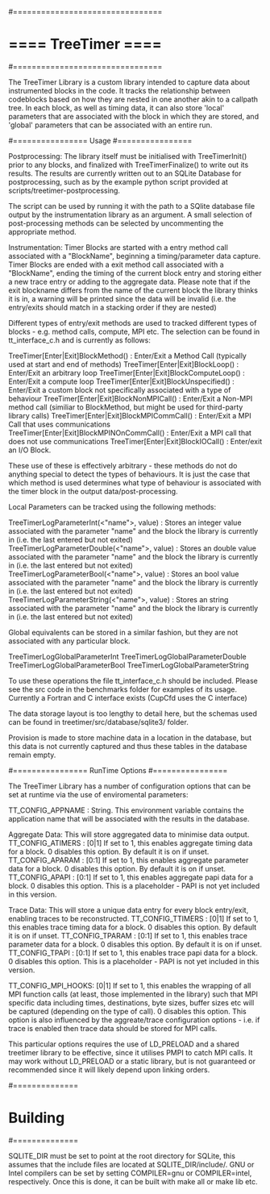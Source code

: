 #================================
# ==== TreeTimer ====
#================================

The TreeTimer Library is a custom library intended to capture data about instrumented blocks in the code. It tracks the relationship
between codeblocks based on how they are nested in one another akin to a callpath tree. In each block, as well as timing data, it can also
store 'local' parameters that are associated with the block in which they are stored, and 'global' parameters that can be associated with an entire
run.

#================
Usage
#================

Postprocessing:
The library itself must be initialised with TreeTimerInit() prior to any blocks, and finalized with TreeTimerFinalize() to write out its results.
The results are currently written out to an SQLite Database for postprocessing, such as by the example python script provided at scripts/treetimer-postprocessing.

The script can be used by running it with the path to a SQlite database file output by the instrumentation library as an argument.
A small selection of post-processing methods can be selected by uncommenting the appropriate method.

Instrumentation:
Timer Blocks are started with a entry method call associated with a "BlockName", beginning a timing/parameter data capture.
Timer Blocks are ended with a exit method call associated with a "BlockName", ending the timing of the current block entry and storing either a new trace entry or
adding to the aggregate data. Please note that if the exit blockname differs from the name of the current block the library thinks it is in, a warning will be
printed since the data will be invalid (i.e. the entry/exits should match in a stacking order if they are nested)

Different types of entry/exit methods are used to tracked different types of blocks - e.g. method calls, compute, MPI etc.
The selection can be found in tt_interface_c.h and is currently as follows:

TreeTimer[Enter|Exit]BlockMethod(<Name>) : Enter/Exit a Method Call (typically used at start and end of methods)
TreeTimer[Enter|Exit]BlockLoop(<Name>) : Enter/Exit an arbitrary loop
TreeTimer[Enter|Exit]BlockComputeLoop(<Name>) : Enter/Exit a compute loop
TreeTimer[Enter|Exit]BlockUnspecified(<Name>) : Enter/Exit a custom block not specifically associated with a type of behaviour
TreeTimer[Enter|Exit]BlockNonMPICall(<Name>) : Enter/Exit a Non-MPI method call (similiar to BlockMethod, but might be used for third-party library calls)
TreeTimer[Enter|Exit]BlockMPICommCall(<Name>) : Enter/Exit a MPI Call that uses communications
TreeTimer[Enter|Exit]BlockMPINOnCommCall(<Name>) : Enter/Exit a MPI call that does not use communications
TreeTimer[Enter|Exit]BlockIOCall(<Name>) : Enter/exit an I/O Block.

These use of these is effectively arbitrary - these methods do not do anything special to detect the types of behaviours. It is just the case that which method is used
determines what type of behaviour is associated with the timer block in the output data/post-processing.

Local Parameters can be tracked using the following methods:

TreeTimerLogParameterInt(<"name">, value) : Stores an integer value associated with the parameter "name" and the block the library is currently in (i.e. the last entered but not exited)
TreeTimerLogParameterDouble(<"name">, value) : Stores an double value associated with the parameter "name" and the block the library is currently in (i.e. the last entered but not exited)
TreeTimerLogParameterBool(<"name">, value) : Stores an bool value associated with the parameter "name" and the block the library is currently in (i.e. the last entered but not exited)
TreeTimerLogParameterString(<"name">, value) : Stores an string associated with the parameter "name" and the block the library is currently in (i.e. the last entered but not exited)

Global equivalents can be stored in a similar fashion, but they are not associated with any particular block.

TreeTimerLogGlobalParameterInt
TreeTimerLogGlobalParameterDouble
TreeTimerLogGlobalParameterBool
TreeTimerLogGlobalParameterString

To use these operations the file tt_interface_c.h should be included.
Please see the src code in the benchmarks folder for examples of its usage.
Currently a Fortran and C interface exists (CupCfd uses the C interface)

The data storage layout is too lengthy to detail here, but the schemas used can be found in treetimer/src/database/sqlite3/ folder.

Provision is made to store machine data in a location in the database, but this data is not currently captured and thus these tables in the database remain empty.

#================
RunTime Options
#================

The TreeTimer Library has a number of configuration options that can be set at runtime via the use of enviromental parameters:

TT_CONFIG_APPNAME : String. This environment variable contains the application name that will be associated with the results in the database.

Aggregate Data: This will store aggregated data to minimise data output.
TT_CONFIG_ATIMERS : [0|1] If set to 1, this enables aggregate timing data for a block. 0 disables this option. By default it is on if unset.
TT_CONFIG_APARAM : [0:1] If set to 1, this enables aggregate parameter data for a block. 0 disables this option. By default it is on if unset.
TT_CONFIG_APAPI : [0:1] If set to 1, this enables aggregate papi data for a block. 0 disables this option. This is a placeholder - PAPI is not yet included in this version.

Trace Data: This will store a unique data entry for every block entry/exit, enabling traces to be reconstructed.
TT_CONFIG_TTIMERS : [0|1] If set to 1, this enables trace timing data for a block. 0 disables this option. By default it is on if unset.
TT_CONFIG_TPARAM : [0:1] If set to 1, this enables trace parameter data for a block. 0 disables this option. By default it is on if unset.
TT_CONFIG_TPAPI : [0:1] If set to 1, this enables trace papi data for a block. 0 disables this option. This is a placeholder - PAPI is not yet included in this version.

TT_CONFIG_MPI_HOOKS: [0|1] If set to 1, this enables the wrapping of all MPI function calls (at least, those implemented in the library) such that MPI specific
data including times, destinations, byte sizes, buffer sizes etc will be captured (depending on the type of call). 
0 disables this option. This option is also influenced by the aggreate/trace configuration options - i.e. if trace is enabled then trace data should be stored for MPI calls.

This particular options requires the use of LD_PRELOAD and a shared treetimer library to be effective, since it utilises PMPI to catch MPI calls. It may work without LD_PRELOAD
or a static library, but is not guaranteed or recommended since it will likely depend upon linking orders.

#==============
#  Building
#==============

SQLITE_DIR must be set to point at the root directory for SQLite, this assumes that the include files are located at SQLITE_DIR/include/.
GNU or Intel compilers can be set by setting COMPILER=gnu or COMPILER=intel, respectively.
Once this is done, it can be built with make all or make lib etc.

